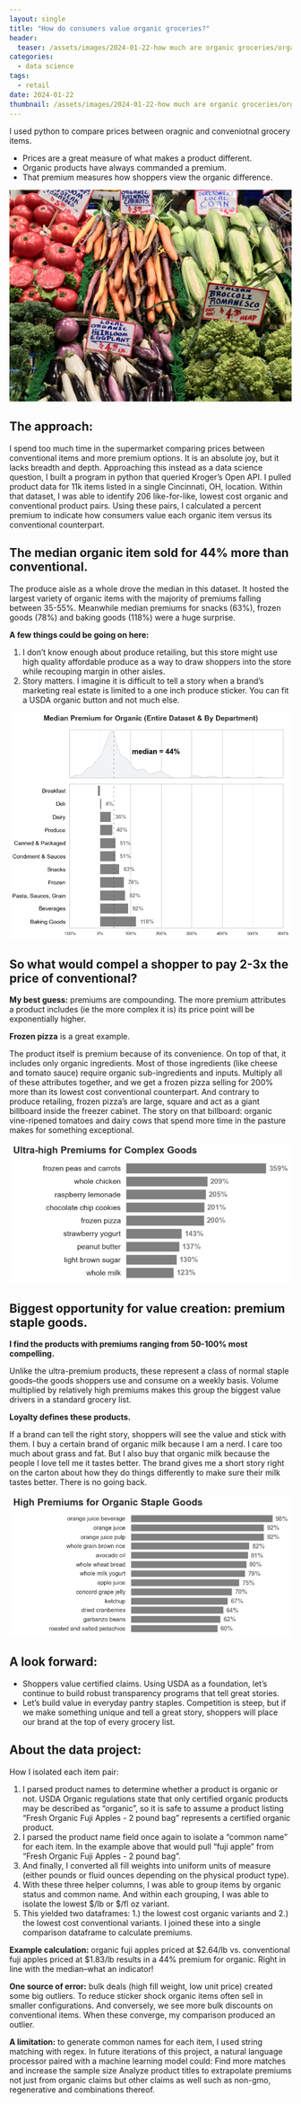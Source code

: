 ```yaml
---
layout: single
title: "How do consumers value organic groceries?" 
header: 
  teaser: /assets/images/2024-01-22-how much are organic groceries/organic-pricing-teaser-veg.jpg
categories:
  - data science
tags:
  - retail
date: 2024-01-22
thumbnail: /assets/images/2024-01-22-how much are organic groceries/organic-pricing-medians.png
---
```

I used python to compare prices between oragnic and conveniotnal grocery items. 
- Prices are a great measure of what makes a product different. 
- Organic products have always commanded a premium. 
- That premium measures how shoppers view the organic difference.

<img src="/assets/images/2024-01-22-how much are organic groceries/organic-pricing-teaser-veg.jpg" alt="">

## The approach: 
I spend too much time in the supermarket comparing prices between conventional items and more premium options. It is an absolute joy, but it lacks breadth and depth. Approaching this instead as a data science question, I built a program in python that queried Kroger’s Open API. I pulled product data for 11k items listed in a single Cincinnati, OH, location. Within that dataset, I was able to identify 206 like-for-like, lowest cost organic and conventional product pairs. Using these pairs, I calculated a percent premium to indicate how consumers value each organic item versus its conventional counterpart.

## The median organic item sold for 44% more than conventional. 
The produce aisle as a whole drove the median in this dataset. It hosted the largest variety of organic items with the majority of premiums falling between 35-55%. Meanwhile median premiums for snacks (63%), frozen goods (78%) and baking goods (118%) were a huge surprise. 

**A few things could be going on here:**

1. I don’t know enough about produce retailing, but this store might use high quality affordable produce as a way to draw shoppers into the store while recouping margin in other aisles.
2. Story matters. I imagine it is difficult to tell a story when a brand’s marketing real estate is limited to  a one inch produce sticker. You can fit a USDA organic button and not much else.


<img src="/assets/images/2024-01-22-how much are organic groceries/organic-pricing-medians.png" alt="">

## So what would compel a shopper to pay 2-3x the price of conventional? 
**My best guess:** premiums are compounding. The more premium attributes a product includes (ie the more complex it is) its price point will be exponentially higher.

**Frozen pizza** is a great example.  
  
The product itself is premium because of its convenience. On top of that, it includes only organic ingredients. Most of those ingredients (like cheese and tomato sauce) require organic sub-ingredients and inputs. Multiply all of these attributes together, and we get a frozen pizza selling for 200% more than its lowest cost conventional counterpart. And contrary to produce retailing, frozen pizza’s are large, square and act as a giant billboard inside the freezer cabinet. The story on that billboard: organic vine-ripened tomatoes and dairy cows that spend more time in the pasture makes for something exceptional.

<img src="/assets/images/2024-01-22-how much are organic groceries/organic-pricing-complex.png" alt="">

## Biggest opportunity for value creation: premium staple goods.
**I find the products with premiums ranging from 50-100% most compelling.**  
  
Unlike the ultra-premium products, these represent a class of normal staple goods–the goods shoppers use and consume on a weekly basis. Volume multiplied by relatively high premiums makes this group the biggest value drivers in a standard grocery list.

**Loyalty defines these products.** 
  
If a brand can tell the right story, shoppers will see the value and stick with them. I buy a certain brand of organic milk because I am a nerd. I care too much about grass and fat.  But I also buy that organic milk because the people I love tell me it tastes better. The brand gives me a short story right on the carton about how they do things differently to make sure their milk tastes better. There is no going back.

<img src="/assets/images/2024-01-22-how much are organic groceries/organic-pricing-staple-goods.png" alt="">


## A look forward:
- Shoppers value certified claims. Using USDA as a foundation, let’s continue to build robust transparency programs that tell great stories.
- Let’s build value in everyday pantry staples. Competition is steep, but if we make something unique and tell a great story, shoppers will place our  brand at the top of every grocery list.

## About the data project:
How I isolated each item pair:
1. I parsed product names to determine whether a product is organic or not. USDA Organic regulations state that only certified organic products may be described as “organic”, so it is safe to assume a product listing “Fresh Organic Fuji Apples - 2 pound bag” represents a certified organic product.
2. I parsed the product name field once again to isolate a “common name” for each item. In the example above that would pull “fuji apple” from “Fresh Organic Fuji Apples - 2 pound bag”.
3. And finally, I converted all fill weights into uniform units of measure (either pounds or fluid ounces depending on the physical product type).
4. With these three helper columns, I was able to group items by organic status and common name. And within each grouping, I was able to isolate the lowest $/lb or $/fl oz variant. 
5. This yielded two dataframes: 1.) the lowest cost organic variants and 2.) the lowest cost conventional variants. I joined these into a single comparison dataframe to calculate premiums.

**Example calculation:** organic fuji apples priced at $2.64/lb vs. conventional fuji apples priced at $1.83/lb results in a 44% premium for organic. Right in line with the median–what an indicator!

**One source of error:** bulk deals (high fill weight, low unit price) created some big outliers. To reduce sticker shock organic items often sell in smaller configurations. And conversely, we see more bulk discounts on conventional items. When these converge, my comparison produced an outlier.

**A limitation:** to generate common names for each item, I used string matching with regex. In future iterations of this project, a natural language processor paired with a machine learning model could:
 Find more matches and increase the sample size 
 Analyze product titles to extrapolate premiums not just from organic claims but other claims as well such as non-gmo, regenerative and combinations thereof.  
